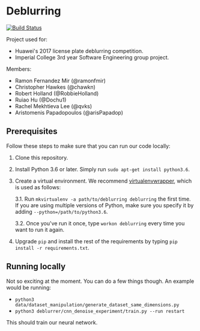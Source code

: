 # Deblurring

[![Build Status](https://travis-ci.com/qvks/deblurring.svg?token=fTTycZszr1xwSx4deq7e&branch=master)](https://travis-ci.com/qvks/deblurring)

Project used for:

* Huawei's 2017 license plate deblurring competition.
* Imperial College 3rd year Software Engineering group project.

Members:

* Ramon Fernandez Mir (@ramonfmir)
* Christopher Hawkes (@chawkn)
* Robert Holland (@RobbieHolland)
* Ruiao Hu (@Dochu1)
* Rachel Mekhtieva Lee (@qvks)
* Aristomenis Papadopoulos (@arisPapadop)

## Prerequisites

Follow these steps to make sure that you can run our code locally:

1. Clone this repository.

2. Install Python 3.6 or later. Simply run `sudo apt-get install python3.6`.

3. Create a virtual environment. We recommend [virtualenvwrapper](http://virtualenvwrapper.readthedocs.io/en/latest/index.html), which is used as follows:

    3.1. Run `mkvirtualenv -a path/to/deblurring deblurring` the first time.  If you are using multiple versions of Python, make sure you specify it by adding `--python=/path/to/python3.6`.

    3.2. Once you've run it once, type `workon deblurring` every time you want to run it again.

4. Upgrade `pip` and install the rest of the requirements by typing `pip install -r requirements.txt`.


## Running locally

Not so exciting at the moment. You can do a few things though. An example would be running:

* `python3 data/dataset_manipulation/generate_dataset_same_dimensions.py`
* `python3 deblurrer/cnn_denoise_experiment/train.py --run restart`

This should train our neural network.
